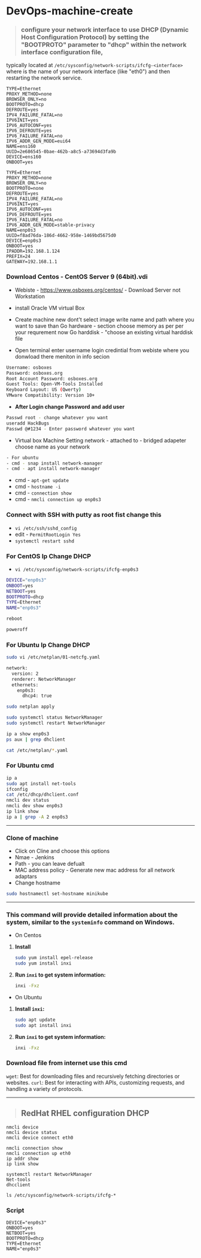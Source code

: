 # DevOps-machine-create

> ### configure your network interface to use DHCP (Dynamic Host Configuration Protocol) by setting the "BOOTPROTO" parameter to "dhcp" within the network interface configuration file, 
typically located at `/etc/sysconfig/network-scripts/ifcfg-<interface>` where <interface> is the name of your network interface (like "eth0") and then restarting the network service. 

```
TYPE=Ethernet
PROXY_METHOD=none
BROWSER_ONLY=no
BOOTPROTO=dhcp
DEFROUTE=yes
IPV4_FAILURE_FATAL=no
IPV6INIT=yes
IPV6_AUTOCONF=yes
IPV6_DEFROUTE=yes
IPV6_FAILURE_FATAL=no
IPV6_ADDR_GEN_MODE=eui64
NAME=ens160
UUID=2e686545-0bae-462b-a8c5-a73694d3fa9b
DEVICE=ens160
ONBOOT=yes
```
```
TYPE=Ethernet
PROXY_METHOD=none
BROWSER_ONLY=no
BOOTPROTO=none
DEFROUTE=yes
IPV4_FAILURE_FATAL=no
IPV6INIT=yes
IPV6_AUTOCONF=yes
IPV6_DEFROUTE=yes
IPV6_FAILURE_FATAL=no
IPV6_ADDR_GEN_MODE=stable-privacy
NAME=enp0s3
UUID=f8ad76da-186d-4662-958e-1469bd5675d0
DEVICE=enp0s3
ONBOOT=yes
IPADDR=192.168.1.124
PREFIX=24
GATEWAY=192.168.1.1

```

### Download Centos - CentOS Server 9 (64bit).vdi
 - Webiste - https://www.osboxes.org/centos/ - Download Server not Workstation
 - install Oracle VM virtual Box
 - Create machine new dont't select image write name and path where you want to save than
   Go hardware - section choose memory as per per your requrement now Go harddisk - "choose an existing virtual harddisk file

- Open terminal enter username login credintial from webiste where you donwload there meniton in info secion
```sh
Username: osboxes
Password: osboxes.org
Root Account Password: osboxes.org
Guest Tools: Open-VM-Tools Installed
Keyboard Layout: US (Qwerty)
VMware Compatibility: Version 10+
```

- **After Login change Password and add user**
```sh
Passwd root - change whatever you want
useradd HackBugs
Passwd @#1234 - Enter password whatever you want
```

- Virtual box Machine Setting network - attached to - bridged adapeter choose name as your network
```sh
- For ubuntu
- cmd - snap install network-manager
- cmd - apt install network-manager 
```  
- cmd - ```apt-get update```
- cmd - ```hostname -i```
- cmd - ```connection show ```
- cmd - ```nmcli connection up enp0s3 ```

### Connect with SSH with putty as root fist change this
- ```vi /etc/ssh/sshd_config```
- edit - ```PermitRootLogin Yes```
- ```systemctl restart sshd```

### For CentOS Ip Change DHCP
- ```vi /etc/sysconfig/network-scripts/ifcfg-enp0s3```
```sh
DEVICE="enp0s3"
ONBOOT=yes
NETBOOT=yes
BOOTPROTO=dhcp
TYPE=Ethernet
NAME="enp0s3"
```
```sh
reboot
```
```sh
poweroff
```

### For Ubuntu Ip Change DHCP 
```sh
sudo vi /etc/netplan/01-netcfg.yaml
```
```sh
network:
  version: 2
  renderer: NetworkManager
  ethernets:
    enp0s3:
      dhcp4: true
```
```sh
sudo netplan apply
```
```sh
sudo systemctl status NetworkManager
sudo systemctl restart NetworkManager
```
```sh
ip a show enp0s3
ps aux | grep dhclient
```
```sh
cat /etc/netplan/*.yaml
```

### For Ubuntu cmd
```sh
ip a
sudo apt install net-tools
ifconfig
cat /etc/dhcp/dhclient.conf
nmcli dev status
nmcli dev show enp0s3
ip link show
ip a | grep -A 2 enp0s3
```
__________________________________________________________________________

### Clone of machine
 - Click on Cline and choose this options
 - Nmae - Jenkins
 - Path - you can leave defualt
 - MAC address policy - Generate new mac address for all network adaptars
 - Change hostname
```sh
sudo hostnamectl set-hostname minikube
```
__________________________________________________________________________

### This command will provide detailed information about the system, similar to the `systeminfo` command on Windows.

- On Centos
1. **Install**
   ```bash
   sudo yum install epel-release
   sudo yum install inxi
   ```

2. **Run `inxi` to get system information:**
   ```bash
   inxi -Fxz
   ```
  
- On Ubuntu
1. **Install `inxi`:**
   ```bash
   sudo apt update
   sudo apt install inxi
   ```

2. **Run `inxi` to get system information:**
   ```bash
   inxi -Fxz
   ```

 ### Download file from internet use this cmd
 `wget`: Best for downloading files and recursively fetching directories or websites.
 `curl`: Best for interacting with APIs, customizing requests, and handling a variety of protocols.

<hr>

> ## RedHat RHEL configuration DHCP

```
nmcli device
nmcli device status
nmcli device connect eth0
```
```
nmcli connection show
nmcli connection up eth0
ip addr show
ip link show
```
```
systemctl restart NetworkManager
Net-tools
dhcclient
```
```
ls /etc/sysconfig/network-scripts/ifcfg-*
```
### Script

```
DEVICE="enp0s3"
ONBOOT=yes
NETBOOT=yes
BOOTPROTO=dhcp
TYPE=Ethernet
NAME="enp0s3"
```
